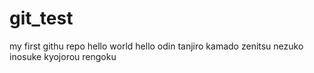 # git_test
my first githu repo
hello world 
hello odin
tanjiro kamado
zenitsu
nezuko
inosuke
kyojorou rengoku
